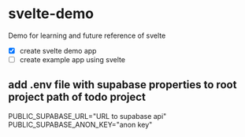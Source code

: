 # svelte-demo
Demo for learning and future reference of svelte

- [x] create svelte demo app
- [ ] create example app using svelte

## add .env file with supabase properties to root project path of todo project
PUBLIC_SUPABASE_URL="URL to supabase api"
PUBLIC_SUPABASE_ANON_KEY="anon key"
